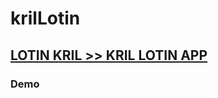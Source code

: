 # krilLotin
<h2> <a href="https://mukhriddin-dev.github.io/krilLotin">LOTIN KRIL >> KRIL LOTIN APP</a></h2>
<h3> Demo </h3>
